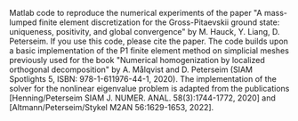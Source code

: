 Matlab code to reproduce the numerical experiments of the paper "A mass-lumped finite element discretization for the  Gross-Pitaevskii ground state: uniqueness, positivity, and global convergence" by M. Hauck, Y. Liang, D. Peterseim. If you use this code, please cite the paper.
The code builds upon a basic implementation of the P1 finite element method on simplicial meshes previously used for the book "Numerical homogenization by localized orthogonal decomposition" by A. Målqvist and D. Peterseim (SIAM Spotlights 5, ISBN: 978-1-611976-44-1, 2020). The implementation of the solver for the nonlinear eigenvalue problem is adapted from the publications [Henning/Peterseim SIAM J. NUMER. ANAL. 58(3):1744-1772, 2020] and [Altmann/Peterseim/Stykel M2AN 56:1629-1653, 2022].

